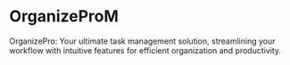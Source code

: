 # OrganizeProM
OrganizePro: Your ultimate task management solution, streamlining your workflow with intuitive features for efficient organization and productivity.
